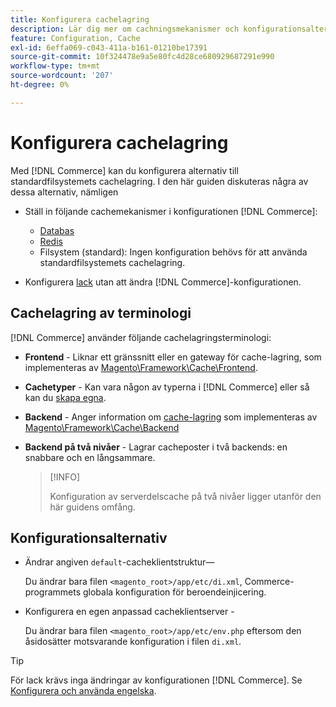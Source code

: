 ```yaml
---
title: Konfigurera cachelagring
description: Lär dig mer om cachningsmekanismer och konfigurationsalternativ för Adobe Commerce-program. Upptäck alternativ till standardcachelagring av filsystem.
feature: Configuration, Cache
exl-id: 6effa069-c043-411a-b161-01210be17391
source-git-commit: 10f324478e9a5e80fc4d28ce680929687291e990
workflow-type: tm+mt
source-wordcount: '207'
ht-degree: 0%

---
```


# Konfigurera cachelagring

Med [!DNL Commerce] kan du konfigurera alternativ till standardfilsystemets cachelagring. I den här guiden diskuteras några av dessa alternativ, nämligen

- Ställ in följande cachemekanismer i konfigurationen [!DNL Commerce]:

   - [Databas](https://developer.adobe.com/commerce/php/development/cache/partial/database-caching/)
   - [Redis](config-redis.md)
   - Filsystem (standard): Ingen konfiguration behövs för att använda standardfilsystemets cachelagring.

- Konfigurera [lack](config-varnish.md) utan att ändra [!DNL Commerce]-konfigurationen.

## Cachelagring av terminologi

[!DNL Commerce] använder följande cachelagringsterminologi:

- **Frontend** - Liknar ett gränssnitt eller en gateway för cache-lagring, som implementeras av [Magento\Framework\Cache\Frontend](https://github.com/magento/magento2/tree/2.4/lib/internal/Magento/Framework/Cache/Frontend).
- **Cachetyper** - Kan vara någon av typerna i [!DNL Commerce] eller så kan du [skapa egna](https://developer.adobe.com/commerce/php/development/cache/partial/cache-type/).
- **Backend** - Anger information om [cache-lagring](https://framework.zend.com/manual/1.12/en/zend.cache.backends.html) som implementeras av [Magento\Framework\Cache\Backend](https://github.com/magento/magento2/tree/2.4/lib/internal/Magento/Framework/Cache/Backend)
- **Backend på två nivåer** - Lagrar cacheposter i två backends: en snabbare och en långsammare.

  >[!INFO]
  >
  >Konfiguration av serverdelscache på två nivåer ligger utanför den här guidens omfång.

## Konfigurationsalternativ

- Ändrar angiven `default`-cacheklientstruktur—

  Du ändrar bara filen `<magento_root>/app/etc/di.xml`, Commerce-programmets globala konfiguration för beroendeinjicering.

- Konfigurera en egen anpassad cacheklientserver -

  Du ändrar bara filen `<magento_root>/app/etc/env.php` eftersom den åsidosätter motsvarande konfiguration i filen `di.xml`.

>[!TIP]
>
>För lack krävs inga ändringar av konfigurationen [!DNL Commerce]. Se [Konfigurera och använda engelska](config-varnish.md).
